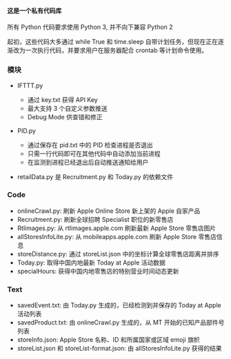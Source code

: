 #### 这是一个私有代码库

所有 Python 代码要求使用 Python 3, 并不向下兼容 Python 2

起初，这些代码大多通过 while True 和 time.sleep 自带计划任务，但现在正在逐渐改为一次执行代码，并要求用户在服务器配合 crontab 等计划命令使用。

### 模块
* IFTTT.py
    *  通过 key.txt 获得 API Key
    *  最大支持 3 个自定义参数推送
    *  Debug Mode 供查错和修正
* PID.py
    *  通过保存在 pid.txt 中的 PID 检查进程是否退出
    *  只需一行代码即可在其他代码中自动添加当前进程
    *  在监测到进程已经退出后自动推送通知给用户

* retailData.py 是 Recruitment.py 和 Today.py 的依赖文件

### Code
* onlineCrawl.py: 刷新 Apple Online Store 新上架的 Apple 自家产品
* Recruitment.py: 刷新全球招聘 Specialist 职位的新零售店
* Rtlimages.py: 从 rtlimages.apple.com 刷新最新 Apple Store 零售店图片
* allStoresInfoLite.py: 从 mobileapps.apple.com 刷新 Apple Store 零售店信息
* storeDistance.py: 通过 storeList.json 中的坐标计算全球零售店距离并排序
* Today.py: 取得中国内地最新 Today at Apple 活动数据
* specialHours: 获得中国内地零售店的特别营业时间动态更新


### Text
* savedEvent.txt: 由 Today.py 生成的，已经检测到并保存的 Today at Apple 活动列表
* savedProduct.txt: 由 onlineCrawl.py 生成的，从 MT 开始的已知产品部件号列表
* storeInfo.json: Apple Store 名称、ID 和所属国家或区域 emoji 旗帜
* storeList.json 和 storeList-format.json: 由 allStoresInfoLite.py 获得的结果